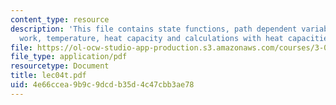 ```yaml
---
content_type: resource
description: 'This file contains state functions, path dependent variables: heat and
  work, temperature, heat capacity and calculations with heat capacities.'
file: https://ol-ocw-studio-app-production.s3.amazonaws.com/courses/3-012-fundamentals-of-materials-science-fall-2005/4e66ccea9b9c9dcdb35d4c47cbb3ae78_lec04t.pdf
file_type: application/pdf
resourcetype: Document
title: lec04t.pdf
uid: 4e66ccea-9b9c-9dcd-b35d-4c47cbb3ae78
---
```


